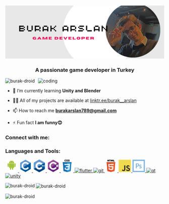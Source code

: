 ![logo](https://github.com/Burak-droid/Burak-droid/blob/main/Burak%20Arslan.png?raw=true)

<h3 align="center">A passionate game developer in Turkey</h3>
<img align="right" alt="coding" width="400" src ="https://i.pinimg.com/originals/a5/f7/7b/a5f77bf9f301986fd2a16b14637c9ca1.gif">

<p align="left"> <img src="https://komarev.com/ghpvc/?username=burak-droid&label=Profile%20views&color=0e75b6&style=plastic" alt="burak-droid" /> </p>

- 🌱 I’m currently learning **Unity and Blender**

- 👨‍💻 All of my projects are available at [linktr.ee/burak__arslan](linktr.ee/burak__arslan)

- 📫 How to reach me **burakarslan789@gmail.com**

- ⚡ Fun fact **I am funny😊**

<h3 align="left">Connect with me:</h3>
<p align="left">
</p>

<h3 align="left">Languages and Tools:</h3>
<p align="left"> <a href="https://developer.android.com" target="_blank" rel="noreferrer"> <img src="https://raw.githubusercontent.com/devicons/devicon/master/icons/android/android-original-wordmark.svg" alt="android" width="40" height="40"/> </a> <a href="https://www.cprogramming.com/" target="_blank" rel="noreferrer"> <img src="https://raw.githubusercontent.com/devicons/devicon/master/icons/c/c-original.svg" alt="c" width="40" height="40"/> </a> <a href="https://www.w3schools.com/cpp/" target="_blank" rel="noreferrer"> <img src="https://raw.githubusercontent.com/devicons/devicon/master/icons/cplusplus/cplusplus-original.svg" alt="cplusplus" width="40" height="40"/> </a> <a href="https://www.w3schools.com/cs/" target="_blank" rel="noreferrer"> <img src="https://raw.githubusercontent.com/devicons/devicon/master/icons/csharp/csharp-original.svg" alt="csharp" width="40" height="40"/> </a> <a href="https://www.w3schools.com/css/" target="_blank" rel="noreferrer"> <img src="https://raw.githubusercontent.com/devicons/devicon/master/icons/css3/css3-original-wordmark.svg" alt="css3" width="40" height="40"/> </a> <a href="https://flutter.dev" target="_blank" rel="noreferrer"> <img src="https://www.vectorlogo.zone/logos/flutterio/flutterio-icon.svg" alt="flutter" width="40" height="40"/> </a> <a href="https://git-scm.com/" target="_blank" rel="noreferrer"> <img src="https://www.vectorlogo.zone/logos/git-scm/git-scm-icon.svg" alt="git" width="40" height="40"/> </a> <a href="https://www.w3.org/html/" target="_blank" rel="noreferrer"> <img src="https://raw.githubusercontent.com/devicons/devicon/master/icons/html5/html5-original-wordmark.svg" alt="html5" width="40" height="40"/> </a> <a href="https://developer.mozilla.org/en-US/docs/Web/JavaScript" target="_blank" rel="noreferrer"> <img src="https://raw.githubusercontent.com/devicons/devicon/master/icons/javascript/javascript-original.svg" alt="javascript" width="40" height="40"/> </a> <a href="https://www.photoshop.com/en" target="_blank" rel="noreferrer"> <img src="https://raw.githubusercontent.com/devicons/devicon/master/icons/photoshop/photoshop-line.svg" alt="photoshop" width="40" height="40"/> </a> <a href="https://www.qt.io/" target="_blank" rel="noreferrer"> <img src="https://upload.wikimedia.org/wikipedia/commons/0/0b/Qt_logo_2016.svg" alt="qt" width="40" height="40"/> </a> <a href="https://unity.com/" target="_blank" rel="noreferrer"> <img src="https://www.vectorlogo.zone/logos/unity3d/unity3d-icon.svg" alt="unity" width="40" height="40"/> </a> </p>

<p><img align="left" src="https://github-readme-stats.vercel.app/api/top-langs?username=burak-droid&show_icons=true&theme=tokyonight&title_color=000000&locale=en&layout=compact" alt="burak-droid" /></p>

<p>&nbsp;<img align="center" src="https://github-readme-stats.vercel.app/api?username=burak-droid&show_icons=true&theme=tokyonight&cache_seconds=1800&locale=en" alt="burak-droid" /></p>

<p><img align="center" src="https://github-readme-streak-stats.herokuapp.com/?user=burak-droid&" alt="burak-droid" /></p>
